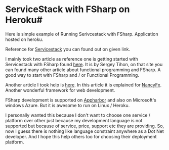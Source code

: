 # ServiceStack with FSharp on Heroku#


Here is simple example of Running Serivcestack with FSharp. Application hosted on heroku.

Reference for [Servicestack](http://www.servicestack.net/) you can found out on given link. 

I mainly took two article as reference one is getting started with Servicestack with FSharp found [here](http://sergeytihon.wordpress.com/2013/02/28/servicestack-new-api-f-sample-web-service-out-of-a-web-server/). It is by Sergey Tihon, on that site you can found many other article about functional programming and FSharp. A good way to start with FSharp and / or Functional Programming. 

Another article I took help is [here](http://blog.ashleytowns.id.au/posts/2013-04/2013-04-01-running-csharp-fsharp-xbuild-nuget-on-heroku.html). In this article it is explained for [NancyFx](http://nancyfx.org/). Another wonderful framework for web development. 

FSharp development is supported on [Appharbor](https://appharbor.com/) and also on Microsoft's windows Azure. But it is awesome to run on Linux / Heroku. 

I personally wanted this because I don't want to choose one service / platform over other just because my development language is not supported but because of service, price, support etc they are providing. So, now I guess there is nothing like language constraint anywhere as a Dot Net developer. And I hope this help others too for choosing their deployment platform. 


